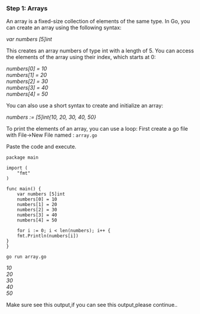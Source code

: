 ### Step 1: Arrays

An array is a fixed-size collection of elements of the same type. In Go, you can create an array using the following syntax:

*var numbers [5]int*

This creates an array numbers of type int with a length of 5. You can access the elements of the array using their index, which starts at 0:


*numbers[0] = 10* \
*numbers[1] = 20* \
*numbers[2] = 30* \
*numbers[3] = 40* \
*numbers[4] = 50* 

You can also use a short syntax to create and initialize an array:

*numbers := [5]int{10, 20, 30, 40, 50}*

To print the elements of an array, you can use a loop:
First create a go file with File->New File named : `array.go`

Paste the code and execute.


```
package main

import (
	"fmt"
)

func main() {
	var numbers [5]int
	numbers[0] = 10
	numbers[1] = 20
	numbers[2] = 30
	numbers[3] = 40
	numbers[4] = 50

	for i := 0; i < len(numbers); i++ {
    fmt.Println(numbers[i])
}
}
```

`go run array.go`


*10* \
*20* \
*30* \
*40* \
*50*

Make sure see this output,if you can see this output,please continue..
